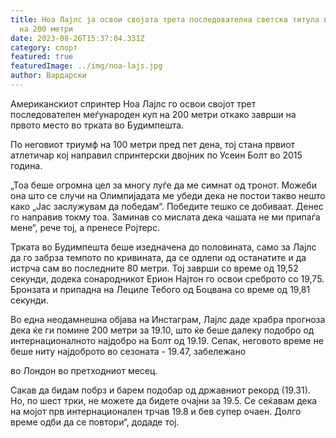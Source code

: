 ```yaml
---
title: Ноа Лајлс ја освои својата трета последователна светска титула во спринт
  на 200 метри
date: 2023-08-26T15:37:04.331Z
category: спорт
featured: true
featuredImage: ../img/noa-lajs.jpg
author: Вардарски
---
```

Американскиот спринтер Ноа Лајлс го освои својот трет последователен меѓународен куп на 200 метри откако заврши на првото место во трката во Будимпешта.

По неговиот триумф на 100 метри пред пет дена, тој стана првиот атлетичар кој направил спринтерски двојник по Усеин Болт во 2015 година.

„Тоа беше огромна цел за многу луѓе да ме симнат од тронот. Можеби она што се случи на Олимпијадата ме убеди дека не постои такво нешто како „Јас заслужувам да победам“. Победите тешко се добиваат. Денес го направив токму тоа. Заминав со мислата дека чашата не ми припаѓа мене“, рече тој, а пренесе Ројтерс.

Трката во Будимпешта беше изедначена до половината, само за Лајлс да го забрза темпото по кривината, да се одлепи од останатите и да истрча сам во последните 80 метри. Тој заврши со време од 19,52 секунди, додека сонародникот Ерион Најтон го освои среброто со 19,75. Бронзата и припадна на Лециле Тебого од Боцвана со време од 19,81 секунди.

Во една неодамнешна објава на Инстаграм, Лајлс даде храбра прогноза дека ќе ги помине 200 метри за 19.10, што ќе беше далеку подобро од интернационалното најдобро на Болт од 19.19. Сепак, неговото време не беше ниту најдоброто во сезоната - 19.47, забележано

во Лондон во претходниот месец.

Сакав да бидам побрз и барем подобар од државниот рекорд (19.31). Но, по шест трки, не можете да бидете очајни за 19.5. Се сеќавам дека на мојот прв интернационален трчав 19.8 и бев супер очаен. Долго време одби да се повтори“, додаде тој.